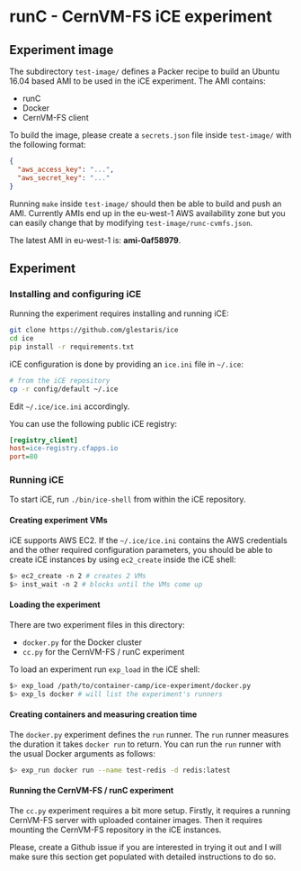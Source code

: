 # runC - CernVM-FS iCE experiment

## Experiment image

The subdirectory `test-image/` defines a Packer recipe to build an Ubuntu 16.04
based AMI to be used in the iCE experiment. The AMI contains:

* runC
* Docker
* CernVM-FS client

To build the image, please create a `secrets.json` file inside `test-image/`
with the following format:

```json
{
  "aws_access_key": "...",
  "aws_secret_key": "..."
}
```

Running `make` inside `test-image/` should then be able to build and push an
AMI. Currently AMIs end up in the eu-west-1 AWS availability zone but you can
easily change that by modifying `test-image/runc-cvmfs.json`.

The latest AMI in eu-west-1 is: **ami-0af58979**.

## Experiment

### Installing and configuring iCE

Running the experiment requires installing and running iCE:

```bash
git clone https://github.com/glestaris/ice
cd ice
pip install -r requirements.txt
```

iCE configuration is done by providing an `ice.ini` file in `~/.ice`:

```bash
# from the iCE repository
cp -r config/default ~/.ice
```

Edit `~/.ice/ice.ini` accordingly.

You can use the following public iCE registry:

```ini
[registry_client]
host=ice-registry.cfapps.io
port=80
```

### Running iCE

To start iCE, run `./bin/ice-shell` from within the iCE repository.

#### Creating experiment VMs

iCE supports AWS EC2. If the `~/.ice/ice.ini` contains the AWS credentials
and the other required configuration parameters, you should be able to create
iCE instances by using `ec2_create` inside the iCE shell:

```bash
$> ec2_create -n 2 # creates 2 VMs
$> inst_wait -n 2 # blocks until the VMs come up
```

#### Loading the experiment

There are two experiment files in this directory:

* `docker.py` for the Docker cluster
* `cc.py` for the CernVM-FS / runC experiment

To load an experiment run `exp_load` in the iCE shell:

```bash
$> exp_load /path/to/container-camp/ice-experiment/docker.py
$> exp_ls docker # will list the experiment's runners
```

#### Creating containers and measuring creation time

The `docker.py` experiment defines the `run` runner. The `run` runner measures
the duration it takes `docker run` to return. You can run the `run` runner
with the usual Docker arguments as follows:

```bash
$> exp_run docker run --name test-redis -d redis:latest
```

#### Running the CernVM-FS / runC experiment

The `cc.py` experiment requires a bit more setup. Firstly, it requires a
running CernVM-FS server with uploaded container images. Then it requires
mounting the CernVM-FS repository in the iCE instances.

Please, create a Github issue if you are interested in trying it out and I will
make sure this section get populated with detailed instructions to do so.

